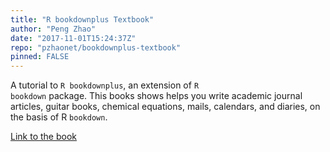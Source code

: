 ```yaml
---
title: "R bookdownplus Textbook"
author: "Peng Zhao"
date: "2017-11-01T15:24:37Z"
repo: "pzhaonet/bookdownplus-textbook"
pinned: FALSE
---
```


A tutorial to <code>R bookdownplus</code>, an extension of <code>R bookdown</code> package. This books shows helps you write academic journal articles, guitar books, chemical equations, mails, calendars, and diaries, on the basis of R <code>bookdown</code>.

[Link to the book](https://bookdown.org/baydap/bookdownplus/)
